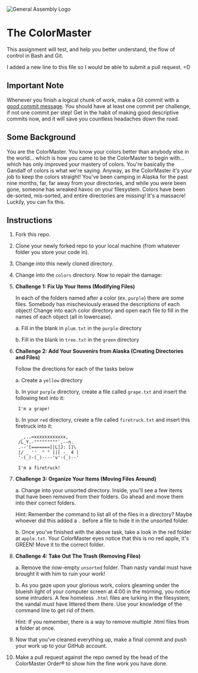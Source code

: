 ![General Assembly Logo](http://i.imgur.com/ke8USTq.png)

# The ColorMaster #

This assignment will test, and help you better understand, the flow of control in Bash and Git.

I added a new line to this file so I would be able to submit a pull request. =D

## Important Note ##

Whenever you finish a logical chunk of work, make a Git commit with a [good commit message](http://tbaggery.com/2008/04/19/a-note-about-git-commit-messages.html). You should have at least one commit per challenge, if not one commit per step! Get in the habit of making good descriptive commits now, and it will save you countless headaches down the road. 

## Some Background ##

You are the ColorMaster. You know your colors better than anybody else in the world... which is how you came to be the ColorMaster to begin with... which has only improved your mastery of colors. You're basically the Gandalf of colors is what we're saying. Anyway, as the ColorMaster it's your job to keep the colors straight! You've been camping in Alaska for the past nine months, far, far away from your directories, and while you were been gone, someone has wreaked havoc on your filesystem. Colors have been de-sorted, mis-sorted, and entire directories are missing! It's a massacre! Luckily, you can fix this.

## Instructions ##

1. Fork this repo.
2. Clone your newly forked repo to your local machine (from whatever folder you store your code in).
3. Change into this newly cloned directory.
4. Change into the `colors` directory. Now to repair the damage:
5. **Challenge 1: Fix Up Your Items (Modifying Files)**

    In each of the folders named after a color (ex. `purple`) there are some files. Somebody has mischeviously erased the descriptions of each object! Change into each color directory and open each file to fill in the names of each object (all in lowercase).

    a. Fill in the blank in `plum.txt` in the `purple` directory

    b. Fill in the blank in `tree.txt` in the `green` directory

6. **Challenge 2: Add Your Souvenirs from Alaska (Creating Directories and Files)**

    Follow the directions for each of the tasks below

    a. Create a `yellow` directory

    b. In your `purple` directory, create a file called `grape.txt` and insert the following text into it:

        I'm a grape!

    b. In your `red` directory, create a file called `firetruck.txt` and insert this firetruck into it:

         _,..=xxxxxxxxxxxx,
        /L_Y.-"""""""""`,--n.
        .--'[=======]|L]J: []\
        |/ _ ''_ " " ||[ -_ 4 |
        '-(_)-(_)----'v'-(_)--'

        I'm a firetruck!

7. **Challenge 3: Organize Your Items (Moving Files Around)**

    a. Change into your unsorted directory. Inside, you'll see a few items that have been removed from their folders. Go ahead and move them into their correct folders.

    Hint: Remember the command to list all of the files in a directory? Maybe whoever did this added a `.` before a file to hide it in the unsorted folder.

    b. Once you've finished with the above task, take a look in the red folder at `apple.txt`. Your ColorMaster eyes notice that this is no red apple, it's GREEN! Move it to the correct folder.

8. **Challenge 4: Take Out The Trash (Removing Files)**

    a. Remove the now-empty `unsorted` folder. Than nasty vandal must have brought it with him to ruin your work!

    b. As you gaze upon your glorious work, colors gleaming under the blueish light of your computer screen at 4:00 in the morning, you notice some intruders. A few homeless `.html` files are lurking in the filesystem; the vandal must have littered them there. Use your knowledge of the command line to get rid of them.

    Hint: If you remember, there is a way to remove multiple .html files from a folder at once.

9. Now that you've cleaned everything up, make a final commit and push your work up to your GitHub account.

10. Make a pull request against the repo owned by the head of the ColorMaster Order® to show him the fine work you have done.
